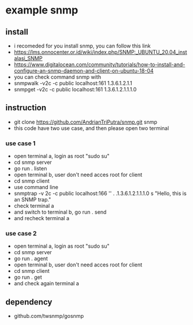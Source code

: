 # example snmp


## install
- i recomeded for you install snmp, you can follow this link
- https://lms.onnocenter.or.id/wiki/index.php/SNMP:_UBUNTU_20.04_instalasi_SNMP
- https://www.digitalocean.com/community/tutorials/how-to-install-and-configure-an-snmp-daemon-and-client-on-ubuntu-18-04
- you can check command snmp with
- snmpwalk -v2c -c public localhost:161 1.3.6.1.2.1.1
- snmpget -v2c -c public localhost:161 1.3.6.1.2.1.1.1.0

## instruction
- git clone https://github.com/AndrianTriPutra/snmp.git snmp
- this code have two use case, and then please open two terminal

### use case 1
- open terminal a, login as root "sudo su"
- cd snmp server
- go run . listen
- open terminal b, user don't need acces root for client
- cd snmp client
- use command line 
- snmptrap -v 2c -c public localhost:166 '' . .1.3.6.1.2.1.1.1.0 s "Hello, this is an SNMP trap."
- check terminal a
- and switch to terminal b, go run . send
- and recheck terminal a

### use case 2
- open terminal a, login as root "sudo su"
- cd snmp server
- go run . agent
- open terminal b, user don't need acces root for client
- cd snmp client
- go run . get
- and check again terminal a


## dependency
- github.com/twsnmp/gosnmp
